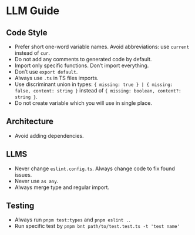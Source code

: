 # LLM Guide

## Code Style

- Prefer short one-word variable names. Avoid abbreviations: use `current` instead of `cur`.
- Do not add any comments to generated code by default.
- Import only specific functions. Don’t import everything.
- Don’t use `export default`.
- Always use `.ts` in TS files imports.
- Use discriminant union in types: `{ missing: true } | { missing: false, content: string }` instead of `{ missing: boolean, content?: string }`.
- Do not create variable which you will use in single place.

## Architecture

- Avoid adding dependencies.

## LLMS

- Never change `eslint.config.ts`. Always change code to fix found issues.
- Never use `as any`.
- Always merge type and regular import.

## Testing

- Always run `pnpm test:types` and `pnpm eslint .`.
- Run specific test by `pnpm bnt path/to/test.test.ts -t 'test name'`
